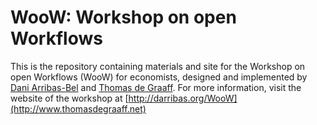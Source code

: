 # WooW: Workshop on open Workflows

This is the repository containing materials and site for the Workshop on open
Workflows (WooW) for economists, designed and implemented by [Dani
Arribas-Bel](http://darribas.org) and [Thomas de
Graaff](http://www.thomasdegraaff.net). For more information, visit the
website of the workshop at
[http://darribas.org/WooW](http://www.thomasdegraaff.net)

